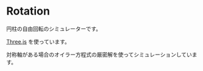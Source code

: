 Rotation
========
円柱の自由回転のシミュレーターです。

[Three.js](http://threejs.org/) を使っています。

対称軸がある場合のオイラー方程式の厳密解を使ってシミュレーションしています。

